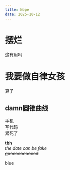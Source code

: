 ```yaml
---
title: Nope
date: 2025-10-12
---
```

<body>
 <h1>摆烂</h1>
 <p>这有用吗</p>
 <h1>我要做自律女孩</h1>
 <p>算了</p>
 <h2>damn圆锥曲线</h2>
 <p>手机<br>写代码<br>累死了</p>
 <p><b>tbh</b><br><i>the date can be fake</i><br><s>goooooooooood</s></p>
 <p style: color="green">blue</p>
</body>